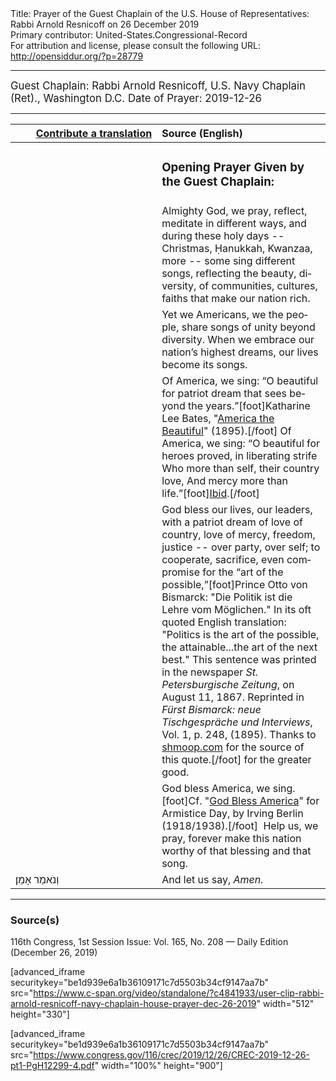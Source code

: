 <html>
<head></head>
<body>
Title: Prayer of the Guest Chaplain of the U.S. House of Representatives: Rabbi Arnold Resnicoff on 26 December 2019<br />
Primary contributor: United-States.Congressional-Record<br />
For attribution and license, please consult the following URL: <a href="http://opensiddur.org/?p=28779">http://opensiddur.org/?p=28779</a>
<p />
<hr />

<div class="english" lang="en" style="font-size:1.2em;">
Guest Chaplain: Rabbi Arnold Resnicoff, U.S. Navy Chaplain (Ret)., Washington D.C.
Date of Prayer: 2019-12-26

<!--
<blockquote>
</blockquote>
-->
</div>

<hr />

<table style="margin-left: auto;margin-right: auto;" class="draggable">
<thead><tr><th id="x" style="text-align: right;"><a href="/contributing/upload/">Contribute a translation</a></th><th style="text-align: left;">Source (English)</th></tr></thead>
<tbody>
<tr><td style="vertical-align:top;" width="46%">
<div class="liturgy" lang="he">

</span></div></td>
 
<td style="vertical-align:top;" width="53%">
<div class="english" lang="en">
<h3>Opening Prayer Given by the Guest Chaplain:</h3>
</div></td></tr>

<tr><td style="vertical-align:top;" width="46%">
<div class="liturgy" lang="he">

</span></div></td>
 
<td style="vertical-align:top;" width="53%">
<div class="english" lang="en">
Almighty God,
we pray, reflect, meditate in different ways, 
and during these holy days -- 
Christmas, Ḥanukkah, Kwanzaa, more --
some sing different songs,
reflecting the beauty, 
diversity, 
of communities, cultures, faiths 
that make our nation rich. 
</div></td></tr>


<tr><td style="vertical-align:top;" width="46%">
<div class="liturgy" lang="he">

</span></div></td>
 
<td style="vertical-align:top;" width="53%">
<div class="english" lang="en">
Yet we Americans, 
we the people, 
share songs of unity beyond diversity. 
When we embrace our nation’s highest dreams, 
our lives become its songs.
</div></td></tr>


<tr><td style="vertical-align:top;" width="46%">
<div class="liturgy" lang="he">

</span></div></td>
 
<td style="vertical-align:top;" width="53%">
<div class="english" lang="en">
Of America, we sing:
“O beautiful for patriot dream 
that sees beyond the years.”[foot]Katharine Lee Bates, "<a href="https://opensiddur.org/prayers/secular-calendar/united-states/july-4th/america-the-beautiful-a-patriotic-hymn-by-katharine-lee-bates-yiddish-translation-by-berl-lapin/">America the Beautiful</a>" (1895).[/foot]
Of America, we sing:
“O beautiful for heroes proved, 
in liberating strife
Who more than self, 
their country love,
And mercy more than life.”[foot]<a href="https://opensiddur.org/prayers/secular-calendar/united-states/july-4th/america-the-beautiful-a-patriotic-hymn-by-katharine-lee-bates-yiddish-translation-by-berl-lapin/">Ibid</a>.[/foot]
</div></td></tr>


<tr><td style="vertical-align:top;" width="46%">
<div class="liturgy" lang="he">

</span></div></td>
 
<td style="vertical-align:top;" width="53%">
<div class="english" lang="en">
God bless our lives, 
our leaders, 
with a patriot dream 
of love of country, 
love of mercy, 
freedom, 
justice --
over party, 
over self; 
to cooperate, 
sacrifice, 
even compromise 
for the “art of the possible,”[foot]Prince Otto von Bismarck: "Die Politik ist die Lehre vom Möglichen." In its oft quoted English translation: "Politics is the art of the possible, the attainable...the art of the next best." This sentence was printed in the newspaper <em>St. Petersburgische Zeitung</em>, on August 11, 1867. Reprinted in <em>Fürst Bismarck: neue Tischgespräche und Interviews</em>, Vol. 1, p. 248, (1895). Thanks to <a href="https://www.shmoop.com/quotes/politics-art-of-impossible.html">shmoop.com</a> for the source of this quote.[/foot] 
for the greater good. 
</div></td></tr>


<tr><td style="vertical-align:top;" width="46%">
<div class="liturgy" lang="he">

</span></div></td>
 
<td style="vertical-align:top;" width="53%">
<div class="english" lang="en">
God bless America, we sing.[foot]Cf. "<a href="https://opensiddur.org/prayers/collective-welfare/government/the-diaspora/god-bless-america-by-irving-berlin/">God Bless America</a>" for Armistice Day, by Irving Berlin (1918/1938).[/foot]&nbsp;
Help us, we pray, 
forever make this nation worthy 
of that blessing 
and that song. 
</div></td></tr>


<tr><td style="vertical-align:top;" width="46%">
<div class="liturgy" lang="he">
וְנֹאמַר 
אָמֵן׃
</span></div></td>
 
<td style="vertical-align:top;" width="53%">
<div class="english" lang="en">
And let us say, 
<em>Amen.</em>
</div></td></tr>
</tbody></table>

<hr />

<h3>Source(s)</h3>

116th Congress, 1st Session
Issue: Vol. 165, No. 208 — Daily Edition (December 26, 2019)
<!--
link: <a href=""></a>
-->
[advanced_iframe securitykey="be1d939e6a1b36109171c7d5503b34cf9147aa7b" src="https://www.c-span.org/video/standalone/?c4841933/user-clip-rabbi-arnold-resnicoff-navy-chaplain-house-prayer-dec-26-2019" width="512" height="330"]

[advanced_iframe securitykey="be1d939e6a1b36109171c7d5503b34cf9147aa7b" src="https://www.congress.gov/116/crec/2019/12/26/CREC-2019-12-26-pt1-PgH12299-4.pdf" width="100%" height="900"]

</body>
</html>